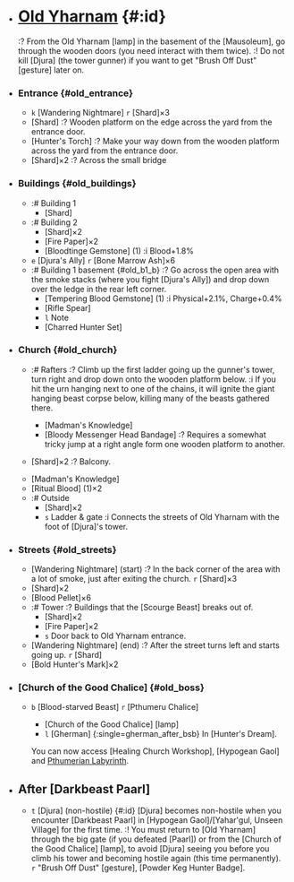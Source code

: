 + # [Old Yharnam](@) {#:id}
  :? From the Old Yharnam [lamp] in the basement of the [Mausoleum], go through the wooden doors (you need interact with them twice).
  :! Do not kill [Djura] (the tower gunner) if you want to get "Brush Off Dust" [gesture] later on.

+ ### Entrance {#old_entrance}
  - `k` [Wandering Nightmare]
    `r` [Shard]×3
  - [Shard]
    :? Wooden platform on the edge across the yard from the entrance door.
  - [Hunter's Torch]
    :? Make your way down from the wooden platform across the yard from the entrance door.
  - [Shard]×2
    :? Across the small bridge
  
+ ### Buildings {#old_buildings}
  - :# Building 1
    - [Shard]
  - :# Building 2
    - [Shard]×2
    - [Fire Paper]×2
    - [Bloodtinge Gemstone] (1)
      :i Blood+1.8%
  - `e` [Djura's Ally]
    `r` [Bone Marrow Ash]×6
  + :# Building 1 basement {#old_b1_b}
    :? Go across the open area with the smoke stacks (where you fight [Djura's Ally]) and drop down over the ledge in the rear left corner.
    - [Tempering Blood Gemstone] (1)
      :i Physical+2.1%, Charge+0.4%
    - [Rifle Spear]
    - `l` Note
    - [Charred Hunter Set]

+ ### Church {#old_church}
  + :# Rafters
    :? Climb up the first ladder going up the gunner's tower, turn right and drop down onto the wooden platform below.
    :i If you hit the urn hanging next to one of the chains, it will ignite the giant hanging beast corpse below, killing many of the beasts gathered there.
    - [Madman's Knowledge]
    - [Bloody Messenger Head Bandage]
      :? Requires a somewhat tricky jump at a right angle form one wooden platform to another.
      
  + [Shard]×2
    :? Balcony.
  - [Madman's Knowledge]
  - [Ritual Blood] (1)×2

  + :# Outside
    - [Shard]×2
    - `s` Ladder & gate
      :i Connects the streets of Old Yharnam with the foot of [Djura]'s tower.

+ ### Streets {#old_streets}
  - [Wandering Nightmare] (start)
    :? In the back corner of the area with a lot of smoke, just after exiting the church.
    `r` [Shard]×3
  - [Shard]×2
  - [Blood Pellet]×6
  - :# Tower
    :? Buildings that the [Scourge Beast] breaks out of.
    - [Shard]×2
    - [Fire Paper]×2
    - `s` Door back to Old Yharnam entrance.
  - [Wandering Nightmare] (end)
    :? After the street turns left and starts going up.
    `r` [Shard]
  - [Bold Hunter's Mark]×2

+ ### [Church of the Good Chalice] {#old_boss}
  - `b` [Blood-starved Beast]
    `r` [Pthumeru Chalice]
    - [Church of the Good Chalice] [lamp]
    - `l` [Gherman] {:single=gherman_after_bsb}
      In [Hunter's Dream].

    You can now access [Healing Church Workshop], [Hypogean Gaol] and [Pthumerian Labyrinth](pthumeru).

+ ## After [Darkbeast Paarl]
  - `t` [Djura] (non-hostile) {#:id}
    [Djura] becomes non-hostile when you encounter [Darkbeast Paarl] in [Hypogean Gaol]/[Yahar'gul, Unseen Village] for the first time.
    :! You must return to [Old Yharnam] through the big gate (if you defeated [Paarl]) or from the [Church of the Good Chalice] [lamp], to avoid [Djura] seeing you before you climb his tower and becoming hostile again (this time permanently).
    `r` "Brush Off Dust" [gesture], [Powder Keg Hunter Badge].